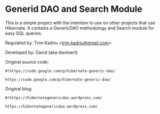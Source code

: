 # Generid DAO and Search Module #

This is a simple project with the intention to use on other projects that use Hibernate.
It contains a GenericDAO methodology and Search module for easy SQL queries.

Regulated by: Trim Kadriu <<trim.kadriu@gmail.com>>

Developed by: David (aka dwolvert)

Original source code:

```
#!https://code.google.com/p/hibernate-generic-dao/

https://code.google.com/p/hibernate-generic-dao/
```

Original blog:

```
#!https://hibernategenericdao.wordpress.com/

https://hibernategenericdao.wordpress.com/
```